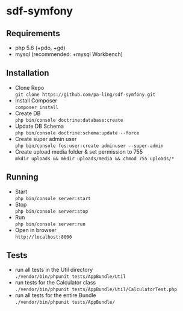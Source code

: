 sdf-symfony
=====

## Requirements
* php 5.6 (+pdo, +gd)
* mysql (recommended: +mysql Workbench)

## Installation
- Clone Repo</br>
  `git clone https://github.com/pa-ling/sdf-symfony.git`
- Install Composer</br>
  `composer install` 
- Create DB</br>
  `php bin/console doctrine:database:create` 
- Update DB Schema</br>
  `php bin/console doctrine:schema:update --force`
- Create super admin user</br>
  `php bin/console fos:user:create adminuser --super-admin`
- Create upload media folder & set permission to 755</br>
  `mkdir uploads && mkdir uploads/media && chmod 755 uploads/*`

## Running
- Start <br/>
    `php bin/console server:start`
- Stop <br/>
    `php bin/console server:stop`
- Run <br/>
    `php bin/console server:run`
- Open in browser</br>
  `http://localhost:8000`

## Tests
- run all tests in the Util directory <br/>
    `./vendor/bin/phpunit tests/AppBundle/Util`
- run tests for the Calculator class <br/>
    `./vendor/bin/phpunit tests/AppBundle/Util/CalculatorTest.php`
- run all tests for the entire Bundle <br/>
    `./vendor/bin/phpunit tests/AppBundle/`